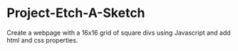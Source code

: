 # Project-Etch-A-Sketch
Create a webpage with a 16x16 grid of square divs using Javascript and add html and css properties.
